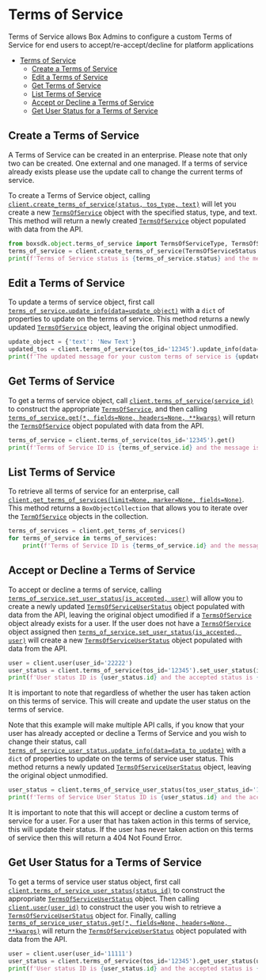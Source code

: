 # Terms of Service

Terms of Service allows Box Admins to configure a custom Terms of Service for end users to
accept/re-accept/decline for platform applications

<!-- START doctoc generated TOC please keep comment here to allow auto update -->
<!-- DON'T EDIT THIS SECTION, INSTEAD RE-RUN doctoc TO UPDATE -->

- [Terms of Service](#terms-of-service)
  - [Create a Terms of Service](#create-a-terms-of-service)
  - [Edit a Terms of Service](#edit-a-terms-of-service)
  - [Get Terms of Service](#get-terms-of-service)
  - [List Terms of Service](#list-terms-of-service)
  - [Accept or Decline a Terms of Service](#accept-or-decline-a-terms-of-service)
  - [Get User Status for a Terms of Service](#get-user-status-for-a-terms-of-service)

<!-- END doctoc generated TOC please keep comment here to allow auto update -->

## Create a Terms of Service

A Terms of Service can be created in an enterprise. Please note that only two can be created. One external
and one managed. If a terms of service already exists please use the update call to change the current
terms of service.

To create a Terms of Service object, calling [`client.create_terms_of_service(status, tos_type, text)`][create] will let
you create a new [`TermsOfService`][terms_of_service_class] object with the specified status, type, and text. This
method will return a newly created [`TermsOfService`][terms_of_service_class] object populated with data from the API.

<!-- sample post_terms_of_services -->

```python
from boxsdk.object.terms_of_service import TermsOfServiceType, TermsOfServiceStatus
terms_of_service = client.create_terms_of_service(TermsOfServiceStatus.ENABLED,TermsOfServiceType.MANAGED, 'Example Text')
print(f'Terms of Service status is {terms_of_service.status} and the message is {terms_of_service.text}')
```

[create]: https://box-python-sdk.readthedocs.io/en/latest/boxsdk.client.html#boxsdk.client.client.Client.create_terms_of_service
[terms_of_service_class]: https://box-python-sdk.readthedocs.io/en/latest/boxsdk.object.html#boxsdk.object.terms_of_service.TermsOfService

## Edit a Terms of Service

To update a terms of service object, first call [`terms_of_service.update_info(data=update_object)`][update_info] with
a `dict` of properties to update on the terms of service. This method returns a newly updated [`TermsOfService`][terms_of_service]
object, leaving the original object unmodified.

<!-- sample put_terms_of_services_id -->

```python
update_object = {'text': 'New Text'}
updated_tos = client.terms_of_service(tos_id='12345').update_info(data=update_object)
print(f'The updated message for your custom terms of service is {updated_tos.text} with ID {updated_tos.id}')
```

[terms_of_service]: https://box-python-sdk.readthedocs.io/en/latest/boxsdk.client.html#boxsdk.client.client.Client.terms_of_service
[terms_of_service_class]: https://box-python-sdk.readthedocs.io/en/latest/boxsdk.object.html#boxsdk.object.terms_of_service.TermsOfService
[update_info]: https://box-python-sdk.readthedocs.io/en/latest/boxsdk.object.html#boxsdk.object.base_object.BaseObject.update_info

## Get Terms of Service

To get a terms of service object, call [`client.terms_of_service(service_id)`][terms_of_service] to construct the
appropriate [`TermsOfService`][terms_of_service_class], and then calling [`terms_of_service.get(*, fields=None, headers=None, **kwargs)`][get]
will return the [`TermsOfService`][terms_of_service_class] object populated with data from the API.

<!-- sample get_terms_of_services_id -->

```python
terms_of_service = client.terms_of_service(tos_id='12345').get()
print(f'Terms of Service ID is {terms_of_service.id} and the message is {terms_of_service.text}')
```

[terms_of_service]: https://box-python-sdk.readthedocs.io/en/latest/boxsdk.client.html#boxsdk.client.client.Client.terms_of_service
[terms_of_service_class]: https://box-python-sdk.readthedocs.io/en/latest/boxsdk.object.html#boxsdk.object.terms_of_service.TermsOfService
[get]: https://box-python-sdk.readthedocs.io/en/latest/boxsdk.object.html#boxsdk.object.base_object.BaseObject.get

## List Terms of Service

To retrieve all terms of service for an enterprise, call
[`client.get_terms_of_services(limit=None, marker=None, fields=None)`][get_terms_of_services]. This method returns a
`BoxObjectCollection` that allows you to iterate over the [`TermOfService`][terms_of_service_class] objects in the
collection.

<!-- sample get_terms_of_services -->

```python
terms_of_services = client.get_terms_of_services()
for terms_of_service in terms_of_services:
    print(f'Terms of Service ID is {terms_of_service.id} and the message is {terms_of_service.text}')
```

[get_terms_of_services]: https://box-python-sdk.readthedocs.io/en/latest/boxsdk.client.html#boxsdk.client.client.Client.terms_of_service

## Accept or Decline a Terms of Service

To accept or decline a terms of service, calling [`terms_of_service.set_user_status(is_accepted, user)`][set_user_status]
will allow you to create a newly updated [`TermsOfServiceUserStatus`][terms_of_service_user_status_class] object
populated with data from the API, leaving the original object umodified if a [`TermsOfService`][terms_of_service_class]
object already exists for a user. If the user does not have a [`TermsOfService`][terms_of_service_class] object
assigned then [`terms_of_service.set_user_status(is_accepted, user)`][set_user_status] will create a new
[`TermsOfServiceUserStatus`][terms_of_service_user_status_class] object populated with data from the API.

<!-- sample post_terms_of_service_user_statuses -->

```python
user = client.user(user_id='22222')
user_status = client.terms_of_service(tos_id='12345').set_user_status(is_accepted=True, user=user)
print(f'User status ID is {user_status.id} and the accepted status is {user_status.is_accepted}')
```

It is important to note that regardless of whether the user has taken action on this terms of service. This will create
and update the user status on the terms of service.

Note that this example will make multiple API calls, if you know that your user has already accepted or decline a
Terms of Service and you wish to change their status, call [`terms_of_service_user_status.update_info(data=data_to_update)`][update_info]
with a `dict` of properties to update on the terms of service user status. This method returns a newly updated
[`TermsOfServiceUserStatus`][terms_of_service_user_status_class] object, leaving the original object unmodified.

<!-- sample put_terms_of_service_user_statuses_id -->

```python
user_status = client.terms_of_service_user_status(tos_user_status_id='12345').update_info(data={'is_accepted': True})
print(f'Terms of Service User Status ID is {user_status.id} and the accepted status is {user_status.is_accepted}')
```

It is important to note that this will accept or decline a custom terms of service for a user. For a user that has taken
action in this terms of service, this will update their status. If the user has never taken action on this terms of
service then this will return a 404 Not Found Error.

[terms_of_service_user_status_class]: https://box-python-sdk.readthedocs.io/en/latest/boxsdk.object.html#boxsdk.object.terms_of_service_user_status.TermsOfServiceUserStatus
[user]: https://box-python-sdk.readthedocs.io/en/latest/boxsdk.client.html#boxsdk.client.client.Client.user
[set_user_status]: https://box-python-sdk.readthedocs.io/en/latest/boxsdk.object.html#boxsdk.object.terms_of_service.TermsOfService.set_user_status
[terms_of_service_user_status]: https://box-python-sdk.readthedocs.io/en/latest/boxsdk.object.html#boxsdk.client.Client.terms_of_service_user_status
[update_info]: https://box-python-sdk.readthedocs.io/en/latest/boxsdk.object.html#boxsdk.object.base_object.BaseObject.update_info

## Get User Status for a Terms of Service

To get a terms of service user status object, first call
[`client.terms_of_service_user_status(status_id)`][terms_of_service_user_status]
to construct the appropriate [`TermsOfServiceUserStatus`][terms_of_service_user_status_class] object. Then calling
[`client.user(user_id)`][user] to construct the user you wish to retrieve a
[`TermsOfServiceUserStatus`][terms_of_service_user_status_class] object for. Finally, calling
[`terms_of_service_user_status.get(*, fields=None, headers=None, **kwargs)`][get] will return the
[`TermsOfServiceUserStatus`][terms_of_service_user_status_class] object populated with data from the API.

<!-- sample get_terms_of_service_user_statuses_id -->

```python
user = client.user(user_id='11111')
user_status = client.terms_of_service(tos_id='12345').get_user_status(user)
print(f'User status ID is {user_status.id} and the accepted status is {user_status.is_accepted}')
```

[user]: https://box-python-sdk.readthedocs.io/en/latest/boxsdk.client.html#boxsdk.client.client.Client.user
[get]: https://box-python-sdk.readthedocs.io/en/latest/boxsdk.object.html#boxsdk.object.base_object.BaseObject.get
